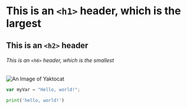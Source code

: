 # This is an `<h1>` header, which is the largest

## This is an `<h2>` header

###### This is an `<h6>` header, which is the smallest



![An Image of Yaktocat](https://octodex.github.com/images/yaktocat.png)




``` javascript
var myVar = "Hello, world!";
```


``` python
print('hello, world!')
```
